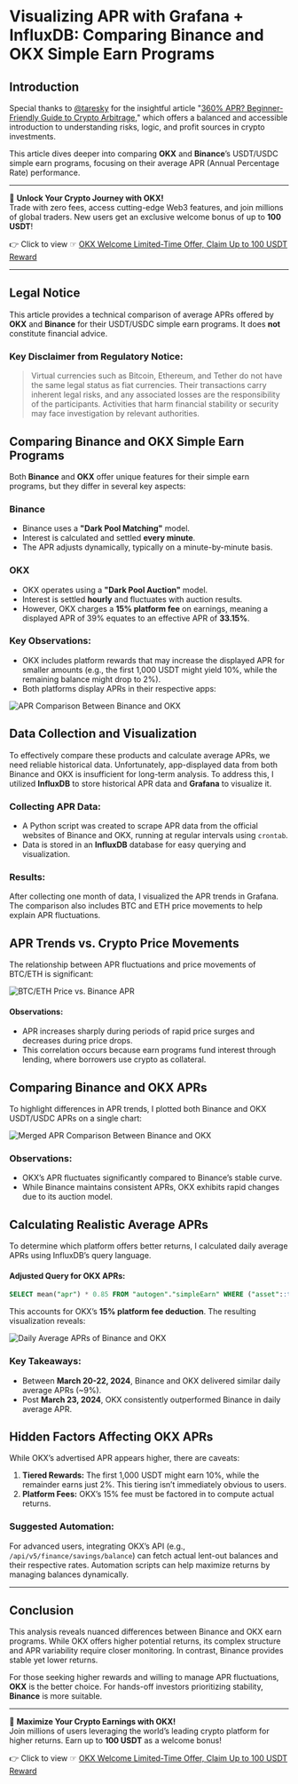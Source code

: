 
# Visualizing APR with Grafana + InfluxDB: Comparing Binance and OKX Simple Earn Programs

## Introduction

Special thanks to [@taresky](https://twitter.com/taresky) for the insightful article "[360% APR? Beginner-Friendly Guide to Crypto Arbitrage](https://taresky.com/crypto-arbitrage)," which offers a balanced and accessible introduction to understanding risks, logic, and profit sources in crypto investments.

This article dives deeper into comparing **OKX** and **Binance**’s USDT/USDC simple earn programs, focusing on their average APR (Annual Percentage Rate) performance.

---

🚀 **Unlock Your Crypto Journey with OKX!**  
Trade with zero fees, access cutting-edge Web3 features, and join millions of global traders. New users get an exclusive welcome bonus of up to **100 USDT**!  

👉 Click to view ☞ [OKX Welcome Limited-Time Offer, Claim Up to 100 USDT Reward](https://bit.ly/OKXe)

---

## Legal Notice

This article provides a technical comparison of average APRs offered by **OKX** and **Binance** for their USDT/USDC simple earn programs. It does **not** constitute financial advice.

### Key Disclaimer from Regulatory Notice:
> Virtual currencies such as Bitcoin, Ethereum, and Tether do not have the same legal status as fiat currencies. Their transactions carry inherent legal risks, and any associated losses are the responsibility of the participants. Activities that harm financial stability or security may face investigation by relevant authorities.

## Comparing Binance and OKX Simple Earn Programs

Both **Binance** and **OKX** offer unique features for their simple earn programs, but they differ in several key aspects:

### Binance
- Binance uses a **"Dark Pool Matching"** model.
- Interest is calculated and settled **every minute**.
- The APR adjusts dynamically, typically on a minute-by-minute basis.

### OKX
- OKX operates using a **"Dark Pool Auction"** model.
- Interest is settled **hourly** and fluctuates with auction results.
- However, OKX charges a **15% platform fee** on earnings, meaning a displayed APR of 39% equates to an effective APR of **33.15%**.  

### Key Observations:
- OKX includes platform rewards that may increase the displayed APR for smaller amounts (e.g., the first 1,000 USDT might yield 10%, while the remaining balance might drop to 2%).
- Both platforms display APRs in their respective apps:

![APR Comparison Between Binance and OKX](https://1e674d5.webp.li/pics/crypto-simple-earn/compare.png)

## Data Collection and Visualization

To effectively compare these products and calculate average APRs, we need reliable historical data. Unfortunately, app-displayed data from both Binance and OKX is insufficient for long-term analysis. To address this, I utilized **InfluxDB** to store historical APR data and **Grafana** to visualize it.

### Collecting APR Data:
- A Python script was created to scrape APR data from the official websites of Binance and OKX, running at regular intervals using `crontab`.
- Data is stored in an **InfluxDB** database for easy querying and visualization.

### Results:
After collecting one month of data, I visualized the APR trends in Grafana. The comparison also includes BTC and ETH price movements to help explain APR fluctuations.

## APR Trends vs. Crypto Price Movements

The relationship between APR fluctuations and price movements of BTC/ETH is significant:

![BTC/ETH Price vs. Binance APR](https://1e674d5.webp.li/pics/crypto-simple-earn/price-apr.png)

#### Observations:
- APR increases sharply during periods of rapid price surges and decreases during price drops.
- This correlation occurs because earn programs fund interest through lending, where borrowers use crypto as collateral.

## Comparing Binance and OKX APRs

To highlight differences in APR trends, I plotted both Binance and OKX USDT/USDC APRs on a single chart:

![Merged APR Comparison Between Binance and OKX](https://1e674d5.webp.li/pics/crypto-simple-earn/binance-okx-merge.png)

### Observations:
- OKX’s APR fluctuates significantly compared to Binance’s stable curve.
- While Binance maintains consistent APRs, OKX exhibits rapid changes due to its auction model.

## Calculating Realistic Average APRs

To determine which platform offers better returns, I calculated daily average APRs using InfluxDB’s query language.

#### Adjusted Query for OKX APRs:
```sql
SELECT mean("apr") * 0.85 FROM "autogen"."simpleEarn" WHERE ("asset"::tag = 'USDT_OKX') AND $timeFilter GROUP BY time(24h) fill(null)
```

This accounts for OKX’s **15% platform fee deduction**. The resulting visualization reveals:

![Daily Average APRs of Binance and OKX](https://1e674d5.webp.li/pics/crypto-simple-earn/binance-okx-merge-daily.png)

### Key Takeaways:
- Between **March 20-22, 2024**, Binance and OKX delivered similar daily average APRs (~9%).
- Post **March 23, 2024**, OKX consistently outperformed Binance in daily average APR.

## Hidden Factors Affecting OKX APRs

While OKX’s advertised APR appears higher, there are caveats:
1. **Tiered Rewards:** The first 1,000 USDT might earn 10%, while the remainder earns just 2%. This tiering isn’t immediately obvious to users.
2. **Platform Fees:** OKX’s 15% fee must be factored in to compute actual returns.

### Suggested Automation:
For advanced users, integrating OKX’s API (e.g., `/api/v5/finance/savings/balance`) can fetch actual lent-out balances and their respective rates. Automation scripts can help maximize returns by managing balances dynamically.

---

## Conclusion

This analysis reveals nuanced differences between Binance and OKX earn programs. While OKX offers higher potential returns, its complex structure and APR variability require closer monitoring. In contrast, Binance provides stable yet lower returns.

For those seeking higher rewards and willing to manage APR fluctuations, **OKX** is the better choice. For hands-off investors prioritizing stability, **Binance** is more suitable.

---

🚀 **Maximize Your Crypto Earnings with OKX!**  
Join millions of users leveraging the world’s leading crypto platform for higher returns. Earn up to **100 USDT** as a welcome bonus!  

👉 Click to view ☞ [OKX Welcome Limited-Time Offer, Claim Up to 100 USDT Reward](https://bit.ly/OKXe)
